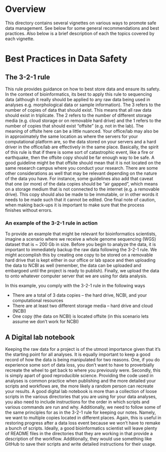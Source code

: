# Overview #
This directory contains several vignettes on various ways to promote safe data management. See below for some general recommendations and best practices. Also below is a brief description of each the topics covered by each vignette.
# Best Practices in Data Safety #
## The 3-2-1 rule ##
This rule provides guidance on how to best store data and ensure its safety. In the context of bioinformatics, its best to apply this rule to sequencing data (although it really should be applied to any raw data being used in analyses e.g. morphological data or sample information). The 3 refers to the number of copies of data that should exist. This means that all raw data should exist in triplicate. The 2 refers to the number of different storage media (e.g. cloud storage or on removable hard drive) and the 1 refers to the number of copies that should exist “offsite” (e.g. not in the lab). The meaning of offsite here can be a little nuanced. Your office/lab may also be in approximately the same location as where the servers for your computational platform are, so the data stored on your servers and a hard driver in the office/lab are effectively in the same place. Basically, the spirit of this rule is that if there is some sort of catastrophic event, like a fire or earthquake, then the offsite copy should be far enough way to be safe. A good guideline might be that offsite should mean that it is not located on the same research campus where you conduct your research. 
There are some other considerations as well that may be relevant depending on the nature of the data you have. For instance, some guidelines also add that caveat that one (or more) of the data copies should be “air gapped”, which means on a storage medium that is not connected to the internet (e.g. a removable drive). This copy should also be made to be immutable, or in other words it needs to be made such that it cannot be edited. One final note of caution, when making back-ups it is important to make sure that the process finishes without errors. 
### An example of the 3-2-1 rule in action ### 
To provide an example that might be relevant for bioinformatics scientists, imagine a scenario where we receive a whole genome sequencing (WGS) dataset that is ~ 200 Gb in size. Before you begin to analyze the data, it is important to immediately backup the raw data following the 3-2-1 rule. We might accomplish this by creating one copy to be stored on a removable hard drive that is kept either in our office or lab space and then uploading the data to NCBI as well (remember, the data can be uploaded and embargoed until the project is ready to publish). Finally, we upload the data to onto whatever computer server that we are using for data analysis. 

In this example, you comply with the 3-2-1 rule in the following ways
* There are a total of 3 data copies – the hard drive, NCBI, and your computational resources
* There are at least two different storage media – hard drive and cloud (NCBI) 
*	One copy (the data on NCBI) is located offsite (in this scenario lets assume we don’t work for NCBI)

## A Digital lab notebook ##
Keeping the raw data for a project is of the utmost importance given that it’s the starting point for all analyses. It is equally important to keep a good record of how the data is being manipulated for two reasons. One, if you do experience some sort of data loss, you don’t want to have to proverbially recreate the wheel to get back to where you previously were. Secondly, this is simply apart of good reproducible science. Providing the code used in analyses is common practice when publishing and the more detailed your scripts and workflows are, the more likely a random person can recreate your results. 
A good digital lab notebook is more than a collection of loose scripts in the various directories that you are using for your data analyses, you also need to include instructions for the order in which scripts and various commands are run and why. Additionally, we need to follow some of the same principles for as in the 3-2-1 rule for keeping our notes. Namely, we want to multiple copies located in different places. Again, this is useful in restoring progress after a data loss event because we won’t have to remake a bunch of scripts. Ideally, a good bioinformatics scientist will leave plenty of README files in the directories that they are working in that provide a description of the workflow. Additionally, they would use something like GitHub to save their scripts and write detailed instructions for their usage. 
